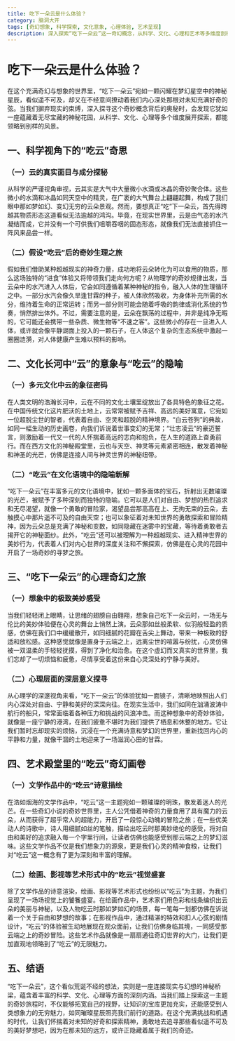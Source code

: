 ```yaml
---
title: 吃下一朵云是什么体验？
category: 脑洞大开
tags: [奇幻想象, 科学探索, 文化意象, 心理体验, 艺术呈现]
description: 深入探索“吃下一朵云”这一奇幻概念，从科学、文化、心理和艺术等多维度剖析其背后蕴含的奥秘与意义，带你领略充满想象力的奇妙世界。
---
```

# 吃下一朵云是什么体验？
在这个充满奇幻与想象的世界里，“吃下一朵云”宛如一颗闪耀在梦幻星空中的神秘星辰，看似遥不可及，却又在不经意间撩动着我们内心深处那根对未知充满好奇的弦。当我们摒弃现实的束缚，深入探寻这个奇妙概念背后的奥秘时，会发现它犹如一座蕴藏着无尽宝藏的神秘花园，从科学、文化、心理等多个维度展开探索，都能领略到别样的风景。

## 一、科学视角下的“吃云”奇思

### （一）云的真实面目与成分探秘
从科学的严谨视角审视，云其实是大气中大量微小水滴或冰晶的奇妙聚合体。这些微小的水滴和冰晶如同天空中的精灵，在广袤的大气舞台上翩翩起舞，构成了我们眼中那如梦如幻、变幻无穷的云朵景观。然而，要想真正“吃”下一朵云，首先得跨越其物质形态这道看似无法逾越的鸿沟。毕竟，在现实世界里，云是由气态的水汽凝结而成，它并没有一个可供我们咀嚼吞咽的固态形态，就像我们无法直接抓住一阵风来品尝一样。

### （二）假设“吃云”后的奇妙生理之旅
假如我们借助某种超越现实的神奇力量，成功地将云朵转化为可以食用的物质，那么这场独特的“进食”体验又将带领我们走向何方呢？从物理学的奇妙规律出发，当云朵中的水汽进入人体后，它会如同遵循着某种神秘的指令，融入人体的生理循环之中。一部分水汽会像久旱逢甘霖的种子，被人体欣然吸收，为身体补充所需的水分，维持着生命的正常运转；而另一部分则可能会随着呼吸的韵律或消化系统的节奏，悄然排出体外。不过，需要注意的是，云朵在飘荡的过程中，并非是纯净无暇的，它可能还会携带一些杂质、微生物等“不速之客”。这些微小的存在一旦进入人体，或许就会像平静湖面上投入的一颗石子，在人体这个复杂的生态系统中激起一圈圈涟漪，对人体健康产生难以预料的影响。

## 二、文化长河中“云”的意象与“吃云”的隐喻

### （一）多元文化中云的象征密码
在人类文明的浩瀚长河中，云在不同的文化土壤里绽放出了各具特色的象征之花。在中国传统文化这片肥沃的土地上，云常常被赋予吉祥、高远的美好寓意，它宛如一位超脱尘世的智者，代表着自由、空灵和超脱的精神境界。“白云苍狗”的典故，如同一幅生动的历史画卷，向我们诉说着世事变幻的无常；“壮志凌云”的豪迈誓言，则激励着一代又一代的人怀揣着高远的志向和抱负，在人生的道路上奋勇前行。而在西方文化的神秘殿堂里，云也与天空、神灵等元素紧密相连，散发着神秘和神圣的光芒，仿佛是连接人间与神灵世界的神秘纽带。

### （二）“吃云”在文化语境中的隐喻新解
“吃下一朵云”在丰富多元的文化语境中，犹如一颗多面体的宝石，折射出无数璀璨的光芒，被赋予了多种深刻而独特的隐喻。它可以是人们对自由、梦想的热烈追求和无尽渴望，就像一个勇敢的冒险家，渴望品尝那高高在上、无拘无束的云朵，去触摸心中那片遥不可及的自由天空；也可以象征着对未知世界的勇敢探索和冒险精神，因为云朵总是充满了神秘和变数，如同隐藏在迷雾中的宝藏，等待着勇敢者去揭开它的神秘面纱。此外，“吃云”还可以被理解为一种超越现实、进入精神世界的美妙行为，代表着人们对内心世界的深度关注和不懈探索，仿佛是在心灵的花园中开启了一场奇妙的寻梦之旅。

## 三、“吃下一朵云”的心理奇幻之旅

### （一）想象中的极致美妙感受
当我们轻轻闭上眼睛，让思绪的翅膀自由翱翔，想象自己吃下一朵云时，一场无与伦比的美妙体验便在心灵的舞台上悄然上演。云朵那如丝般柔软、似羽般轻盈的质感，仿佛在我们口中缓缓散开，如同细腻的花瓣在舌尖上舞动，带来一种极致的舒适和放松感。这种感觉就像是置身于云端之上，远离尘世的喧嚣与纷扰，心灵仿佛被一双温柔的手轻轻抚摸，得到了净化和治愈。在这个虚幻而又真实的世界里，我们忘却了一切烦恼和疲惫，尽情享受着这份来自心灵深处的宁静与美好。

### （二）心理层面的深层意义探寻
从心理学的深邃视角来看，“吃下一朵云”的体验犹如一面镜子，清晰地映照出人们内心深处对自由、宁静和美好的深深向往。在现实生活中，我们如同在汹涌波涛中航行的船只，常常面临着各种压力和挑战的风浪冲击。而这种想象中的奇妙体验，就像是一座宁静的港湾，在我们疲惫不堪时为我们提供了栖息和休整的地方。它让我们暂时忘却现实的烦恼，沉浸在一个充满诗意和梦幻的世界里，重新找回内心的平静和力量，就像干涸的土地迎来了一场滋润心田的甘霖。

## 四、艺术殿堂里的“吃云”奇幻画卷

### （一）文学作品中的“吃云”诗意描绘
在浩如烟海的文学作品中，“吃云”这一主题宛如一颗璀璨的明珠，散发着迷人的光芒。在一些奇幻小说的奇妙世界里，主人公凭借着神奇的力量食用了具有魔力的云朵，从而获得了超乎常人的超能力，开启了一段惊心动魄的冒险之旅；在一些优美动人的诗歌中，诗人用细腻如丝的笔触，描绘出吃云时那美妙绝伦的感受，将对自由和美好的追求融入每一个字里行间，让读者仿佛也能感受到那云端之上的梦幻滋味。这些文学作品不仅是我们想象力的源泉，更是我们心灵的精神食粮，让我们对“吃云”这一概念有了更为深刻和丰富的理解。

### （二）绘画、影视等艺术形式中的“吃云”视觉盛宴
除了文学作品的诗意渲染，绘画、影视等艺术形式也纷纷以“吃云”为主题，为我们呈现了一场场视觉上的饕餮盛宴。在绘画作品中，艺术家们用色彩和线条编织出云朵的美丽与神秘，以及人物吃云时那如梦如幻的场景，每一笔每一划都仿佛在诉说着一个关于自由和梦想的故事；在影视作品中，通过精湛的特效和扣人心弦的剧情设计，“吃云”的体验被生动地展现在观众面前，让我们仿佛身临其境，一同感受那云端之上的奇妙冒险。这些艺术作品就像是一扇扇通往奇幻世界的大门，让我们更加直观地领略到了“吃云”的无限魅力。

## 五、结语
“吃下一朵云”，这个看似荒诞不经的想法，实则是一座连接现实与幻想的神秘桥梁，蕴含着丰富的科学、文化、心理等方面的深刻内涵。当我们踏上探索这一主题的奇妙旅程时，不仅能够拓宽自己的视野，让知识的宝库更加充实，还能感受到人类想象力的无穷魅力，如同璀璨星辰照亮我们前行的道路。在这个充满挑战和机遇的时代，让我们怀揣着对未知的好奇和探索精神，勇敢地去追寻那些看似遥不可及的美好梦想吧，因为在那未知的远方，或许正隐藏着属于我们的奇迹。